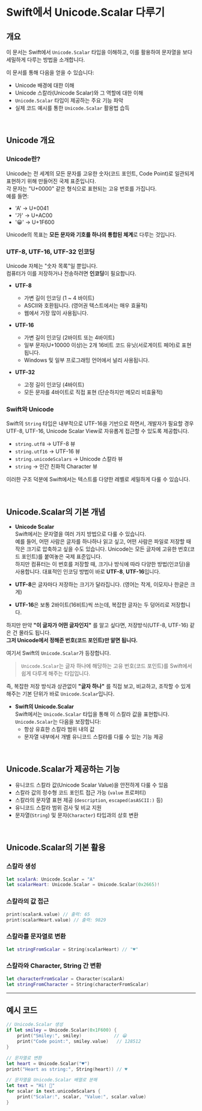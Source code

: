 # Swift에서 Unicode.Scalar 다루기

## 개요

이 문서는 Swift에서 `Unicode.Scalar` 타입을 이해하고, 이를 활용하여 문자열을 보다 세밀하게 다루는 방법을 소개합니다.  

이 문서를 통해 다음을 얻을 수 있습니다:

- Unicode 배경에 대한 이해
- Unicode 스칼라(Unicode Scalar)와 그 역할에 대한 이해
- `Unicode.Scalar` 타입이 제공하는 주요 기능 파악
- 실제 코드 예시를 통한 `Unicode.Scalar` 활용법 습득

<br>

## Unicode 개요

### Unicode란?

Unicode는 전 세계의 모든 문자를 고유한 숫자(코드 포인트, Code Point)로 일관되게 표현하기 위해 만들어진 국제 표준입니다.  
각 문자는 "U+0000" 같은 형식으로 표현되는 고유 번호를 가집니다.  
예를 들면:

- 'A' → U+0041
- '가' → U+AC00
- '😀' → U+1F600

Unicode의 목표는 **모든 문자와 기호를 하나의 통합된 체계**로 다루는 것입니다.

### UTF-8, UTF-16, UTF-32 인코딩

Unicode 자체는 "숫자 목록"일 뿐입니다.  
컴퓨터가 이를 저장하거나 전송하려면 **인코딩**이 필요합니다.

- **UTF-8**  
  - 가변 길이 인코딩 (1 ~ 4 바이트)
  - ASCII와 호환됩니다. (영어권 텍스트에서는 매우 효율적)
  - 웹에서 가장 많이 사용됩니다.

- **UTF-16**  
  - 가변 길이 인코딩 (2바이트 또는 4바이트)
  - 일부 문자(U+10000 이상)는 2개 16비트 코드 유닛(서로게이트 페어)로 표현됩니다.
  - Windows 및 일부 프로그래밍 언어에서 널리 사용됩니다.

- **UTF-32**  
  - 고정 길이 인코딩 (4바이트)
  - 모든 문자를 4바이트로 직접 표현 (단순하지만 메모리 비효율적)

### Swift와 Unicode

Swift의 `String` 타입은 내부적으로 UTF-16을 기반으로 하면서, 개발자가 필요할 경우 UTF-8, UTF-16, Unicode Scalar View로 자유롭게 접근할 수 있도록 제공합니다.

- `string.utf8` → UTF-8 뷰
- `string.utf16` → UTF-16 뷰
- `string.unicodeScalars` → Unicode 스칼라 뷰
- `string` → 인간 친화적 Character 뷰

이러한 구조 덕분에 Swift에서는 텍스트를 다양한 레벨로 세밀하게 다룰 수 있습니다.

<br>

## Unicode.Scalar의 기본 개념

- **Unicode Scalar**  
  Swift에서는 문자열을 여러 가지 방법으로 다룰 수 있습니다.  
예를 들어, 어떤 사람은 글자를 하나하나 읽고 싶고, 어떤 사람은 파일로 저장할 때 작은 크기로 압축하고 싶을 수도 있습니다.
Unicode는 모든 글자에 고유한 번호(코드 포인트)를 붙여놓은 국제 표준입니다.  
하지만 컴퓨터는 이 번호를 저장할 때, 크기나 방식에 따라 다양한 방법(인코딩)을 사용합니다. 대표적인 인코딩 방법이 바로 **UTF-8**, **UTF-16**입니다.

- **UTF-8**은 글자마다 저장하는 크기가 달라집니다. (영어는 작게, 이모지나 한글은 크게)
- **UTF-16**은 보통 2바이트(16비트)씩 쓰는데, 복잡한 글자는 두 덩어리로 저장합니다.

하지만 만약 **"이 글자가 어떤 글자인지"** 를 알고 싶다면, 저장방식(UTF-8, UTF-16) 같은 건 몰라도 됩니다.  
**그저 Unicode에서 정해준 번호(코드 포인트)만 알면 됩니다.**

여기서 Swift의 `Unicode.Scalar`가 등장합니다.

> `Unicode.Scalar`는 글자 하나에 해당하는 고유 번호(코드 포인트)를 Swift에서 쉽게 다루게 해주는 타입입니다.

즉, 복잡한 저장 방식과 상관없이 **"글자 하나"** 를 직접 보고, 비교하고, 조작할 수 있게 해주는 기본 단위가 바로 `Unicode.Scalar`입니다.


- **Swift의 Unicode.Scalar**  
  Swift에서는 `Unicode.Scalar` 타입을 통해 이 스칼라 값을 표현합니다.  
  `Unicode.Scalar`는 다음을 보장합니다:
  - 항상 유효한 스칼라 범위 내의 값
  - 문자열 내부에서 개별 유니코드 스칼라를 다룰 수 있는 기능 제공

<br>

## Unicode.Scalar가 제공하는 기능

- 유니코드 스칼라 값(Unicode Scalar Value)을 안전하게 다룰 수 있음
- 스칼라 값의 정수형 코드 포인트 접근 가능 (`value` 프로퍼티)
- 스칼라의 문자열 표현 제공 (`description`, `escaped(asASCII:)` 등)
- 유니코드 스칼라 범위 검사 및 비교 지원
- 문자열(`String`) 및 문자(`Character`) 타입과의 상호 변환

<br>

## Unicode.Scalar의 기본 활용

### 스칼라 생성

```swift
let scalarA: Unicode.Scalar = "A"
let scalarHeart: Unicode.Scalar = Unicode.Scalar(0x2665)!
```

### 스칼라의 값 접근

```swift
print(scalarA.value) // 출력: 65
print(scalarHeart.value) // 출력: 9829
```

### 스칼라를 문자열로 변환

```swift
let stringFromScalar = String(scalarHeart) // "♥"
```

### 스칼라와 Character, String 간 변환

```swift
let characterFromScalar = Character(scalarA)
let stringFromCharacter = String(characterFromScalar)
```

---

## 예시 코드

```swift
// Unicode.Scalar 생성
if let smiley = Unicode.Scalar(0x1F600) {
    print("Smiley:", smiley)            // 😀
    print("Code point:", smiley.value)   // 128512
}

// 문자열로 변환
let heart = Unicode.Scalar("♥")
print("Heart as string:", String(heart)) // ♥

// 문자열을 Unicode.Scalar 배열로 분해
let text = "Hi! 🌟"
for scalar in text.unicodeScalars {
    print("Scalar:", scalar, "Value:", scalar.value)
}
```